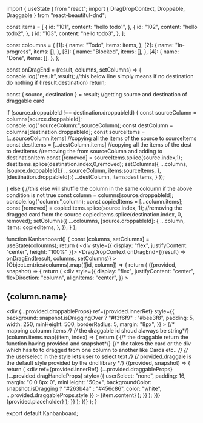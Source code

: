 















import { useState } from "react";
import { DragDropContext, Droppable, Draggable } from "react-beautiful-dnd";

const items = [
  {
    id: "101",
    content: "hello todo1",
  },
  {
    id: "102",
    content: "hello todo2",
  },
  {
    id: "103",
    content: "hello todo3",
  },
];

const coloumns = {
  [1]: {
    name: "Todo",
    items: items,
  },
  [2]: {
    name: "In-progress",
    items: [],
  },
  [3]: {
    name: "Blocked",
    items: [],
  },
  [4]: {
    name: "Done",
    items: [],
  },
};

const onDragEnd = (result, columns, setColumns) => {
  console.log("result",result);
  //this below line simply means if no destination do nothing
  if (!result.destination) return;

  const { source, destination } = result; //getting source and destination of draggable card

  if (source.droppableId !== destination.droppableId) {
    const sourceColumn = columns[source.droppableId];
    console.log("sourceColumn:",sourceColumn);
    const destColumn = columns[destination.droppableId];
    const sourceItems = [...sourceColumn.items] //copying all the items of the source to sourceItems
    const destItems = [...destColumn.items] //copying all the items of the dest to destItems
    //removing the from sourceColumn and adding to destinationItem
    const [removed] = sourceItems.splice(source.index,1); 
    destItems.splice(destination.index,0,removed);
    setColumns({
      ...columns,
      [source.droppableId]:{
        ...sourceColumn,
        items:sourceItems,
      },
      [destination.droppableId]:{
        ...destColumn,
        items:destItems, 
      }
    }); 

  } else {
    //this else will shuffle the column in the same coloumn if the above condition is not true
    const column = columns[source.droppableId];
    console.log("column:",column);
    const copiedItems = [...column.items];
    const [removed] = copiedItems.splice(source.index, 1); //removing the dragged card from the source
    copiedItems.splice(destination.index, 0, removed);
    setColumns({
      ...coloumns,
      [source.droppableId]: {
        ...column,
        items: copiedItems,
      },
    });
  }
};

function Kanbanboard() {
  const [columns, setColumns] = useState(coloumns);
  return (
    <div style={{ display: "flex", justifyContent: "center", height: "100%" }}>
      <DragDropContext
        onDragEnd={(result) => onDragEnd(result, columns, setColumns)}
      >
        {Object.entries(columns).map(([id, column]) => {
          return (
            <Droppable droppableId={id.toString()} key={id}>
              {(provided, snapshot) => {
                return (
                  <div
                    style={{
                      display: "flex",
                      justifyContent: "center",
                      flexDirection: "column",
                      alignItems: "center",
                    }}
                  >
                    <h2>{column.name}</h2>
                    <div
                      {...provided.droppableProps}
                      ref={provided.innerRef}
                      style={{
                        background: snapshot.isDraggingOver
                          ? "#f3f6f9"
                          : "#bee3f8",
                        padding: 5,
                        width: 250,
                        minHeight: 500,
                        borderRadius: 5,
                        margin: "8px",
                      }}
                    >
                      {/* mapping coloumn items */}
                      {/* the draggable id shoud alaways be string*/}
                      {column.items.map((item, index) => {
                        return (
                          <Draggable
                            key={item.id}
                            draggableId={item.id.toString()}
                            index={index}
                          >
                            {/* the draggable return the function having provided and snapshot*/}
                            {/* the takes the card or the div which has to to dragged from one column to another like Cards etc.. */}
                            {/* the userselect in the style lets user to select text  */}
                            {/* provided.draggale is the default style provided by the dnd library */}
                            {(provided, snapshot) => {
                              return (
                                <div
                                  ref={provided.innerRef}
                                  {...provided.draggableProps}
                                  {...provided.dragHandleProps}
                                  style={{
                                    userSelect: "none",
                                    padding: 16,
                                    margin: "0 0 8px 0",
                                    minHeight: "50px",
                                    backgroundColor: snapshot.isDragging
                                      ? "#263b4a"
                                      : "#456c86",
                                    color: "white",
                                    ...provided.draggableProps.style
                                  }}
                                >
                                  {item.content}
                                </div>
                              );
                            }}
                          </Draggable>
                        );
                      })}
                      {provided.placeholder}
                    </div>
                  </div>
                );
              }}
            </Droppable>
          );
        })}
      </DragDropContext>
    </div>
  );
}

export default Kanbanboard;








